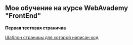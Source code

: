 ## Мое обучение на курсе WebAvademy "FrontEnd"

__Первая тестовая страничка__


[Шаблон страницы для которой написан код](https://www.figma.com/file/ncfUi5NMZKAblmoavnUCNG/ThriveTalk-Landing-Page-Copy?node-id=0%3A1) 




